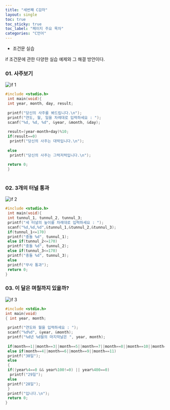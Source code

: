 ```yaml
---
title: "세번째 C감자"
layout: single
toc: true
toc_sticky: true
toc_label: "페이지 주요 목차"
categories: "C언어"
---
```

- 조건문 실습




 if 조건문에 관한 다양한 실습 예제와 그 해결 방안이다. 
 
 
### 01. 사주보기
 
 ![if 1][if 1 link]
 
 [if 1 link]: https://lh3.googleusercontent.com/25cLD-X4rZxy4n0Pl81NTSESprD_yI15By3c49GUzkAEcK0L7cfaDxvx1IepAxKvZXMAba5nMTtjZrE=w1213-h1319
 
 
 ~~~c
 #include <studio.h>
  int main(void){
  int year, month, day, result;
  
  printf("당신의 사주를 봐드립니다.\n");
  printf("연도, 월, 일을 차례대로 입력하세요 : ");
  scanf("%d, %d, %d", &year, &month, &day);
  
  result=(year-month+day)%10;
  if(result==0)
   printf("당신의 사주는 대박입니다.\n");
   
  else
   printf("당신의 사주는 그럭저럭입니다.\n");
   
  return 0;
  }
  
  ~~~

### 02. 3개의 터널 통과

![if 2][if 2 link]

[if 2 link]: https://lh3.googleusercontent.com/eB4ywFhOXBJ87u5mvfIT40zonylkwbhKl4kYQKL_ROS05D7pcfVlH_PBTKEMuvu24f-_VND-h2wklpo=w1213-h1319

~~~c
#include <studio.h>
 int main(void){
 int tunnul_1, tunnul_2, tunnul_3; 
 printf("세 터널의 높이를 차례대로 입력하세요 : "); 
 scanf("%d,%d,%d",&tunnul_1,&tunnul_2,&tunnul_3); 
 if(tunnul_1<=170) 
 printf("충돌 %d", tunnul_1); 
 else if(tunnul_2<=170) 
 printf("충돌 %d", tunnul_2); 
 else if(tunnul_3<=170) 
 printf("충돌 %d", tunnul_3); 
 else 
 printf("무사 통과"); 
 return 0; 
}
~~~ 

### 03. 이 달은 며칠까지 있을까?

![if 3][if 3 link]

[if 3 link]: https://lh3.googleusercontent.com/YFndgUyM-iVRwT7brvRTGy13mYWM9jSne2ij4Kpqr6JNOkcSzz64s4gCsGy2_ebGaCVzTDIjqd_N87M=w1213-h1319

~~~c 
#include <stdio.h> 
int main(void) 
{ int year, month; 
  
 printf("연도와 월을 입력하세요 : "); 
 scanf("%d%d", &year, &month); 
 printf("%d년 %d월의 마지막날은 ", year, month); 
  
 if(month==1||month==3||month==5||month==7||month==8||month==10||month==12)  printf("31일"); 
 else if(month==4||month==6||month==9||month==11) 
 printf("30일"); 
 else 
 { 
 if((year%4==0 && year%100!=0) || year%400==0)
  printf("29일"); 
 else 
 printf("28일"); 
 } 
 printf("입니다.\n"); 
 return 0; 
}
~~~ 


